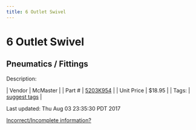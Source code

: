 ```yaml
---
title: 6 Outlet Swivel
---
```


# 6 Outlet Swivel
## Pneumatics / Fittings
Description: 	 

| Vendor | McMaster | 
| Part # | [5203K954](https://www.mcmaster.com/#5203K954) | 
| Unit Price | $18.95 | 
| Tags: | [suggest tags](https://docs.google.com/forms/d/e/1FAIpQLSeWyY8v3RgOty-MyWmh9U0iivNYN_molChYyS-0U-o-kOAv_g/viewform) | 

Last updated: Thu Aug 03 23:35:30 PDT 2017

 [Incorrect/Incomplete information?](https://docs.google.com/forms/d/e/1FAIpQLSeWyY8v3RgOty-MyWmh9U0iivNYN_molChYyS-0U-o-kOAv_g/viewform)